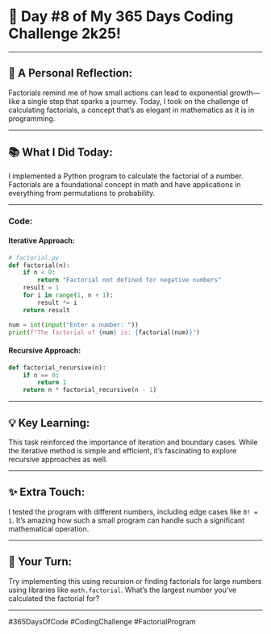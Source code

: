 # 🎯 Day #8 of My 365 Days Coding Challenge 2k25!

---

## 💭 **A Personal Reflection:**

Factorials remind me of how small actions can lead to exponential growth—like a single step that sparks a journey. Today, I took on the challenge of calculating factorials, a concept that’s as elegant in mathematics as it is in programming.

---

## 📚 **What I Did Today:**

I implemented a Python program to calculate the factorial of a number. Factorials are a foundational concept in math and have applications in everything from permutations to probability.

---

### Code:

#### Iterative Approach:
```python
# factorial.py
def factorial(n):
    if n < 0:
        return "Factorial not defined for negative numbers"
    result = 1
    for i in range(1, n + 1):
        result *= i
    return result

num = int(input("Enter a number: "))
print(f"The factorial of {num} is: {factorial(num)}")
```

#### Recursive Approach:
```python
def factorial_recursive(n):
    if n == 0:
        return 1
    return n * factorial_recursive(n - 1)
```

---

## 💡 **Key Learning:**

This task reinforced the importance of iteration and boundary cases. While the iterative method is simple and efficient, it’s fascinating to explore recursive approaches as well.

---

## ✨ **Extra Touch:**

I tested the program with different numbers, including edge cases like `0! = 1`. It’s amazing how such a small program can handle such a significant mathematical operation.

---

## 🚀 **Your Turn:**

Try implementing this using recursion or finding factorials for large numbers using libraries like `math.factorial`. What’s the largest number you’ve calculated the factorial for?

---

#365DaysOfCode #CodingChallenge #FactorialProgram
